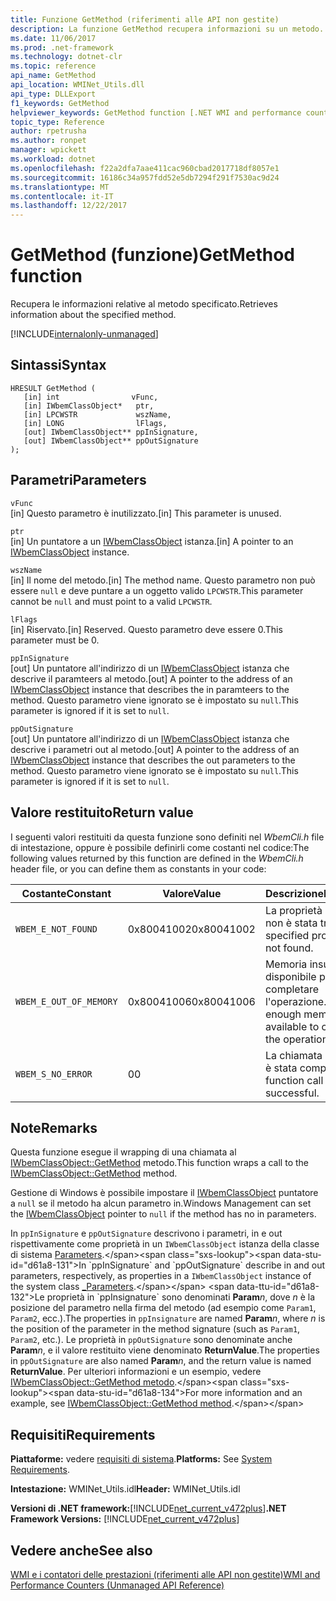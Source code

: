 ```yaml
---
title: Funzione GetMethod (riferimenti alle API non gestite)
description: La funzione GetMethod recupera informazioni su un metodo.
ms.date: 11/06/2017
ms.prod: .net-framework
ms.technology: dotnet-clr
ms.topic: reference
api_name: GetMethod
api_location: WMINet_Utils.dll
api_type: DLLExport
f1_keywords: GetMethod
helpviewer_keywords: GetMethod function [.NET WMI and performance counters]
topic_type: Reference
author: rpetrusha
ms.author: ronpet
manager: wpickett
ms.workload: dotnet
ms.openlocfilehash: f22a2dfa7aae411cac960cbad2017718df8057e1
ms.sourcegitcommit: 16186c34a957fdd52e5db7294f291f7530ac9d24
ms.translationtype: MT
ms.contentlocale: it-IT
ms.lasthandoff: 12/22/2017
---
```

# <a name="getmethod-function"></a><span data-ttu-id="d61a8-103">GetMethod (funzione)</span><span class="sxs-lookup"><span data-stu-id="d61a8-103">GetMethod function</span></span>
<span data-ttu-id="d61a8-104">Recupera le informazioni relative al metodo specificato.</span><span class="sxs-lookup"><span data-stu-id="d61a8-104">Retrieves information about the specified method.</span></span>

[!INCLUDE[internalonly-unmanaged](../../../../includes/internalonly-unmanaged.md)]
    
## <a name="syntax"></a><span data-ttu-id="d61a8-105">Sintassi</span><span class="sxs-lookup"><span data-stu-id="d61a8-105">Syntax</span></span>  
  
```  
HRESULT GetMethod (
   [in] int                vFunc, 
   [in] IWbemClassObject*   ptr, 
   [in] LPCWSTR             wszName,
   [in] LONG                lFlags,
   [out] IWbemClassObject** ppInSignature,
   [out] IWbemClassObject** ppOutSignature
); 
```  

## <a name="parameters"></a><span data-ttu-id="d61a8-106">Parametri</span><span class="sxs-lookup"><span data-stu-id="d61a8-106">Parameters</span></span>

`vFunc`  
<span data-ttu-id="d61a8-107">[in] Questo parametro è inutilizzato.</span><span class="sxs-lookup"><span data-stu-id="d61a8-107">[in] This parameter is unused.</span></span>

`ptr`  
<span data-ttu-id="d61a8-108">[in] Un puntatore a un [IWbemClassObject](https://msdn.microsoft.com/library/aa391433%28v=vs.85%29.aspx) istanza.</span><span class="sxs-lookup"><span data-stu-id="d61a8-108">[in] A pointer to an [IWbemClassObject](https://msdn.microsoft.com/library/aa391433%28v=vs.85%29.aspx) instance.</span></span>

`wszName`  
<span data-ttu-id="d61a8-109">[in] Il nome del metodo.</span><span class="sxs-lookup"><span data-stu-id="d61a8-109">[in] The method name.</span></span> <span data-ttu-id="d61a8-110">Questo parametro non può essere `null` e deve puntare a un oggetto valido `LPCWSTR`.</span><span class="sxs-lookup"><span data-stu-id="d61a8-110">This parameter cannot be `null` and must point to a valid `LPCWSTR`.</span></span>

`lFlags`  
<span data-ttu-id="d61a8-111">[in] Riservato.</span><span class="sxs-lookup"><span data-stu-id="d61a8-111">[in] Reserved.</span></span> <span data-ttu-id="d61a8-112">Questo parametro deve essere 0.</span><span class="sxs-lookup"><span data-stu-id="d61a8-112">This parameter must be 0.</span></span>

`ppInSignature`   
<span data-ttu-id="d61a8-113">[out] Un puntatore all'indirizzo di un [IWbemClassObject](https://msdn.microsoft.com/library/aa391433%28v=vs.85%29.aspx) istanza che descrive il paramteers al metodo.</span><span class="sxs-lookup"><span data-stu-id="d61a8-113">[out] A pointer to the address of an [IWbemClassObject](https://msdn.microsoft.com/library/aa391433%28v=vs.85%29.aspx) instance that describes the in paramteers to the method.</span></span> <span data-ttu-id="d61a8-114">Questo parametro viene ignorato se è impostato su `null`.</span><span class="sxs-lookup"><span data-stu-id="d61a8-114">This parameter is ignored if it is set to `null`.</span></span> 

`ppOutSignature`  
<span data-ttu-id="d61a8-115">[out] Un puntatore all'indirizzo di un [IWbemClassObject](https://msdn.microsoft.com/library/aa391433%28v=vs.85%29.aspx) istanza che descrive i parametri out al metodo.</span><span class="sxs-lookup"><span data-stu-id="d61a8-115">[out] A pointer to the address of an [IWbemClassObject](https://msdn.microsoft.com/library/aa391433%28v=vs.85%29.aspx) instance that describes the out parameters to the method.</span></span> <span data-ttu-id="d61a8-116">Questo parametro viene ignorato se è impostato su `null`.</span><span class="sxs-lookup"><span data-stu-id="d61a8-116">This parameter is ignored if it is set to `null`.</span></span> 

## <a name="return-value"></a><span data-ttu-id="d61a8-117">Valore restituito</span><span class="sxs-lookup"><span data-stu-id="d61a8-117">Return value</span></span>

<span data-ttu-id="d61a8-118">I seguenti valori restituiti da questa funzione sono definiti nel *WbemCli.h* file di intestazione, oppure è possibile definirli come costanti nel codice:</span><span class="sxs-lookup"><span data-stu-id="d61a8-118">The following values returned by this function are defined in the *WbemCli.h* header file, or you can define them as constants in your code:</span></span>

|<span data-ttu-id="d61a8-119">Costante</span><span class="sxs-lookup"><span data-stu-id="d61a8-119">Constant</span></span>  |<span data-ttu-id="d61a8-120">Valore</span><span class="sxs-lookup"><span data-stu-id="d61a8-120">Value</span></span>  |<span data-ttu-id="d61a8-121">Descrizione</span><span class="sxs-lookup"><span data-stu-id="d61a8-121">Description</span></span>  |
|---------|---------|---------|
|`WBEM_E_NOT_FOUND` | <span data-ttu-id="d61a8-122">0x80041002</span><span class="sxs-lookup"><span data-stu-id="d61a8-122">0x80041002</span></span> | <span data-ttu-id="d61a8-123">La proprietà specificata non è stata trovata.</span><span class="sxs-lookup"><span data-stu-id="d61a8-123">The specified property was not found.</span></span> |
|`WBEM_E_OUT_OF_MEMORY` | <span data-ttu-id="d61a8-124">0x80041006</span><span class="sxs-lookup"><span data-stu-id="d61a8-124">0x80041006</span></span> | <span data-ttu-id="d61a8-125">Memoria insufficiente è disponibile per completare l'operazione.</span><span class="sxs-lookup"><span data-stu-id="d61a8-125">Not enough memory is available to complete the operation.</span></span> |
|`WBEM_S_NO_ERROR` | <span data-ttu-id="d61a8-126">0</span><span class="sxs-lookup"><span data-stu-id="d61a8-126">0</span></span> | <span data-ttu-id="d61a8-127">La chiamata di funzione è stata completata.</span><span class="sxs-lookup"><span data-stu-id="d61a8-127">The function call was successful.</span></span>  |
  
## <a name="remarks"></a><span data-ttu-id="d61a8-128">Note</span><span class="sxs-lookup"><span data-stu-id="d61a8-128">Remarks</span></span>

<span data-ttu-id="d61a8-129">Questa funzione esegue il wrapping di una chiamata al [IWbemClassObject::GetMethod](https://msdn.microsoft.com/library/aa391443(v=vs.85).aspx) metodo.</span><span class="sxs-lookup"><span data-stu-id="d61a8-129">This function wraps a call to the [IWbemClassObject::GetMethod](https://msdn.microsoft.com/library/aa391443(v=vs.85).aspx) method.</span></span>

<span data-ttu-id="d61a8-130">Gestione di Windows è possibile impostare il [IWbemClassObject](https://msdn.microsoft.com/library/aa391433%28v=vs.85%29.aspx) puntatore a `null` se il metodo ha alcun parametro in.</span><span class="sxs-lookup"><span data-stu-id="d61a8-130">Windows Management can set the [IWbemClassObject](https://msdn.microsoft.com/library/aa391433%28v=vs.85%29.aspx) pointer to `null` if the method has no in parameters.</span></span>

<span data-ttu-id="d61a8-131">In `ppInSignature` e `ppOutSignature` descrivono i parametri, in e out rispettivamente come proprietà in un `IWbemClassObject` istanza della classe di sistema [Parameters](https://msdn.microsoft.com/library/aa394667(v=vs.85).aspx).</span><span class="sxs-lookup"><span data-stu-id="d61a8-131">In `ppInSignature` and `ppOutSignature` describe in and out parameters, respectively, as properties in a `IWbemClassObject` instance of the system class [_Parameters](https://msdn.microsoft.com/library/aa394667(v=vs.85).aspx).</span></span> <span data-ttu-id="d61a8-132">Le proprietà in `ppInsignature` sono denominati **Param***n*, dove  *n*  è la posizione del parametro nella firma del metodo (ad esempio come `Param1`, `Param2`, ecc.).</span><span class="sxs-lookup"><span data-stu-id="d61a8-132">The properties in `ppInsignature` are named **Param***n*, where *n* is the position of the parameter in the method signature (such as `Param1`, `Param2`, etc.).</span></span> <span data-ttu-id="d61a8-133">Le proprietà in `ppOutSignature` sono denominate anche **Param***n*, e il valore restituito viene denominato **ReturnValue**.</span><span class="sxs-lookup"><span data-stu-id="d61a8-133">The properties in `ppOutSignature` are also named **Param***n*, and the return value is named **ReturnValue**.</span></span> <span data-ttu-id="d61a8-134">Per ulteriori informazioni e un esempio, vedere [IWbemClassObject::GetMethod metodo](https://msdn.microsoft.com/library/aa391443(v=vs.85).aspx).</span><span class="sxs-lookup"><span data-stu-id="d61a8-134">For more information and an example, see [IWbemClassObject::GetMethod method](https://msdn.microsoft.com/library/aa391443(v=vs.85).aspx).</span></span>

## <a name="requirements"></a><span data-ttu-id="d61a8-135">Requisiti</span><span class="sxs-lookup"><span data-stu-id="d61a8-135">Requirements</span></span>  
<span data-ttu-id="d61a8-136">**Piattaforme:** vedere [requisiti di sistema](../../../../docs/framework/get-started/system-requirements.md).</span><span class="sxs-lookup"><span data-stu-id="d61a8-136">**Platforms:** See [System Requirements](../../../../docs/framework/get-started/system-requirements.md).</span></span>  
  
 <span data-ttu-id="d61a8-137">**Intestazione:** WMINet_Utils.idl</span><span class="sxs-lookup"><span data-stu-id="d61a8-137">**Header:** WMINet_Utils.idl</span></span>  
  
 <span data-ttu-id="d61a8-138">**Versioni di .NET framework:**[!INCLUDE[net_current_v472plus](../../../../includes/net-current-v472plus.md)]</span><span class="sxs-lookup"><span data-stu-id="d61a8-138">**.NET Framework Versions:** [!INCLUDE[net_current_v472plus](../../../../includes/net-current-v472plus.md)]</span></span>  
  
## <a name="see-also"></a><span data-ttu-id="d61a8-139">Vedere anche</span><span class="sxs-lookup"><span data-stu-id="d61a8-139">See also</span></span>  
[<span data-ttu-id="d61a8-140">WMI e i contatori delle prestazioni (riferimenti alle API non gestite)</span><span class="sxs-lookup"><span data-stu-id="d61a8-140">WMI and Performance Counters (Unmanaged API Reference)</span></span>](index.md)
